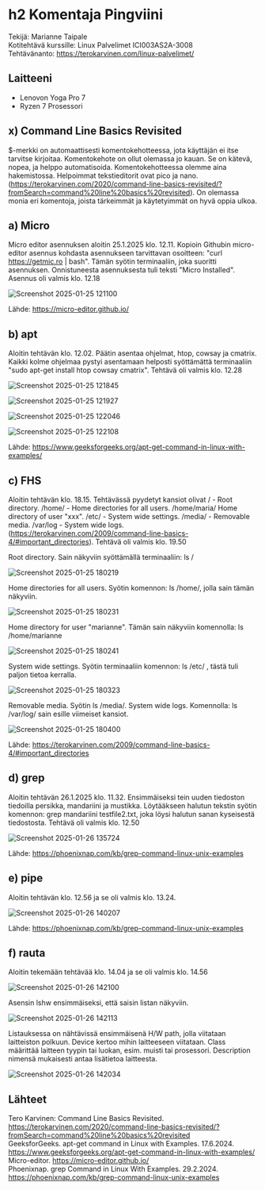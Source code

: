 # h2 Komentaja Pingviini

Tekijä: Marianne Taipale   
Kotitehtävä kurssille: Linux Palvelimet ICI003AS2A-3008  
Tehtävänanto: https://terokarvinen.com/linux-palvelimet/   

## Laitteeni
- Lenovon Yoga Pro 7
- Ryzen 7 Prosessori

## x) Command Line Basics Revisited 
$-merkki on automaattisesti komentokehotteessa, jota käyttäjän ei itse tarvitse kirjoitaa. Komentokehote on ollut olemassa jo kauan. Se on kätevä, nopea, ja helppo automatisoida. Komentokehotteessa olemme aina hakemistossa. Helpoimmat tekstieditorit ovat pico ja nano. (https://terokarvinen.com/2020/command-line-basics-revisited/?fromSearch=command%20line%20basics%20revisited). On olemassa monia eri komentoja, joista tärkeimmät ja käytetyimmät on hyvä oppia ulkoa.

## a) Micro

Micro editor asennuksen aloitin 25.1.2025 klo. 12.11. Kopioin Githubin micro-editor asennus kohdasta asennukseen tarvittavan osoitteen: "curl https://getmic.ro | bash". Tämän syötin terminaaliin, joka suoritti asennuksen. Onnistuneesta asennuksesta tuli teksti "Micro Installed". Asennus oli valmis klo. 12.18

![Screenshot 2025-01-25 121100](https://github.com/user-attachments/assets/81d39acc-5ec2-4dee-8071-40a5c53590d8)

Lähde: https://micro-editor.github.io/ 

## b) apt

Aloitin tehtävän klo. 12.02. Päätin asentaa ohjelmat, htop, cowsay ja cmatrix. Kaikki kolme ohjelmaa pystyi asentamaan helposti syöttämättä terminaaliin "sudo apt-get install htop cowsay cmatrix". Tehtävä oli valmis klo. 12.28

![Screenshot 2025-01-25 121845](https://github.com/user-attachments/assets/f2173ee2-8562-488e-b888-98fba1917fe9)

![Screenshot 2025-01-25 121927](https://github.com/user-attachments/assets/875d4d9b-3d4b-464f-8754-539f4608b999)

![Screenshot 2025-01-25 122046](https://github.com/user-attachments/assets/25e9efff-9492-4385-91fa-1badd2633abe)

![Screenshot 2025-01-25 122108](https://github.com/user-attachments/assets/fa8029ef-ff05-4a11-aa27-860c1fb30bc9)

Lähde: https://www.geeksforgeeks.org/apt-get-command-in-linux-with-examples/ 

## c) FHS

Aloitin tehtävän klo. 18.15. Tehtävässä pyydetyt kansiot olivat / - Root directory. /home/ - Home directories for all users. /home/maria/ Home directory of user "xxx". /etc/ - System wide settings. /media/ - Removable media. /var/log - System wide logs. (https://terokarvinen.com/2009/command-line-basics-4/#important_directories). Tehtävä oli valmis klo. 19.50

Root directory. Sain näkyviin syöttämällä terminaaliin: ls /  

![Screenshot 2025-01-25 180219](https://github.com/user-attachments/assets/ac258ad7-3899-44cd-84af-c685c05979b2)

Home directories for all users. Syötin komennon: ls /home/, jolla sain tämän näkyviin.

![Screenshot 2025-01-25 180231](https://github.com/user-attachments/assets/5b340162-8277-44e3-b239-6ee750b1eb1e)

Home directory for user "marianne". Tämän sain näkyviin komennolla: ls /home/marianne  

![Screenshot 2025-01-25 180241](https://github.com/user-attachments/assets/34e4b473-c249-4f0a-b44e-016a5cbdc246)

System wide settings. Syötin terminaaliin komennon: ls /etc/ , tästä tuli paljon tietoa kerralla.  

![Screenshot 2025-01-25 180323](https://github.com/user-attachments/assets/d81b90ab-0169-4396-96d8-a9d0cabe5677)

Removable media. Syötin ls /media/. 
System wide logs. Komennolla: ls /var/log/ sain esille viimeiset kansiot.  

![Screenshot 2025-01-25 180400](https://github.com/user-attachments/assets/c903b94c-7896-4832-8690-809583eae262)

Lähde: https://terokarvinen.com/2009/command-line-basics-4/#important_directories 

## d) grep

Aloitin tehtävän 26.1.2025 klo. 11.32. Ensimmäiseksi tein uuden tiedoston tiedoilla persikka, mandariini ja mustikka. Löytääkseen halutun tekstin syötin komennon: grep mandariini testfile2.txt, joka löysi halutun sanan kyseisestä tiedostosta. Tehtävä oli valmis klo. 12.50

![Screenshot 2025-01-26 135724](https://github.com/user-attachments/assets/5c839e7f-8250-4bb3-82ab-0e3f06933b76)

Lähde: https://phoenixnap.com/kb/grep-command-linux-unix-examples 

## e) pipe

Aloitin tehtävän klo. 12.56 ja se oli valmis klo. 13.24. 

![Screenshot 2025-01-26 140207](https://github.com/user-attachments/assets/47d1b45b-9b2c-4c19-84b8-7ff263591054)

Lähde: https://phoenixnap.com/kb/grep-command-linux-unix-examples 

## f) rauta

Aloitin tekemään tehtävää klo. 14.04 ja se oli valmis klo. 14.56 

![Screenshot 2025-01-26 142100](https://github.com/user-attachments/assets/fcfc3c51-a248-4baa-88fd-2c0666abc50a)

Asensin lshw ensimmäiseksi, että saisin listan näkyviin. 

![Screenshot 2025-01-26 142113](https://github.com/user-attachments/assets/36f269d0-f9d9-4436-86cf-c1ab2d3823b9)

Listauksessa on nähtävissä ensimmäisenä H/W path, jolla viitataan laitteiston polkuun. Device kertoo mihin laitteeseen viitataan. Class määrittää laitteen tyypin tai luokan, esim. muisti tai prosessori. Description nimensä mukaisesti antaa lisätietoa laitteesta.  

![Screenshot 2025-01-26 142034](https://github.com/user-attachments/assets/e27675d7-f026-4fb7-b393-9e93dbaf689b)

## Lähteet 
Tero Karvinen: Command Line Basics Revisited. https://terokarvinen.com/2020/command-line-basics-revisited/?fromSearch=command%20line%20basics%20revisited  
GeeksforGeeks. apt-get command in Linux with Examples. 17.6.2024. https://www.geeksforgeeks.org/apt-get-command-in-linux-with-examples/  
Micro-editor. https://micro-editor.github.io/  
Phoenixnap. grep Command in Linux With Examples. 29.2.2024. https://phoenixnap.com/kb/grep-command-linux-unix-examples   
